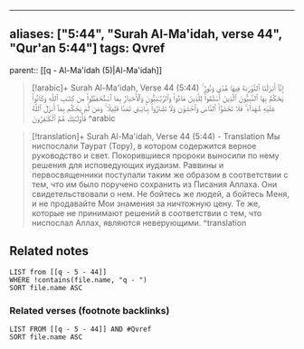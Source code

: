 
---
aliases: ["5:44", "Surah Al-Ma'idah, verse 44", "Qur'an 5:44"]
tags: Qvref
---

parent:: [[q - Al-Ma'idah (5)|Al-Ma'idah]]

> [!arabic]+ Surah Al-Ma'idah, Verse 44 (5:44)
> <span class="quran-arabic">إِنَّآ أَنزَلْنَا ٱلتَّوْرَىٰةَ فِيهَا هُدًى وَنُورٌ ۚ يَحْكُمُ بِهَا ٱلنَّبِيُّونَ ٱلَّذِينَ أَسْلَمُوا۟ لِلَّذِينَ هَادُوا۟ وَٱلرَّبَّـٰنِيُّونَ وَٱلْأَحْبَارُ بِمَا ٱسْتُحْفِظُوا۟ مِن كِتَـٰبِ ٱللَّهِ وَكَانُوا۟ عَلَيْهِ شُهَدَآءَ ۚ فَلَا تَخْشَوُا۟ ٱلنَّاسَ وَٱخْشَوْنِ وَلَا تَشْتَرُوا۟ بِـَٔايَـٰتِى ثَمَنًا قَلِيلًا ۚ وَمَن لَّمْ يَحْكُم بِمَآ أَنزَلَ ٱللَّهُ فَأُو۟لَـٰٓئِكَ هُمُ ٱلْكَـٰفِرُونَ</span>
^arabic

> [!translation]+ Surah Al-Ma'idah, Verse 44 (5:44) - Translation
> Мы ниспослали Таурат (Тору), в котором содержится верное руководство и свет. Покорившиеся пророки выносили по нему решения для исповедующих иудаизм. Раввины и первосвященники поступали таким же образом в соответствии с тем, что им было поручено сохранить из Писания Аллаха. Они свидетельствовали о нем. Не бойтесь же людей, а бойтесь Меня, и не продавайте Мои знамения за ничтожную цену. Те же, которые не принимают решений в соответствии с тем, что ниспослал Аллах, являются неверующими.
^translation



## Related notes
```dataview
LIST from [[q - 5 - 44]]
WHERE !contains(file.name, "q - ")
SORT file.name ASC
```

### Related verses (footnote backlinks)
```dataview
LIST FROM [[q - 5 - 44]] AND #Qvref
SORT file.name ASC
```

